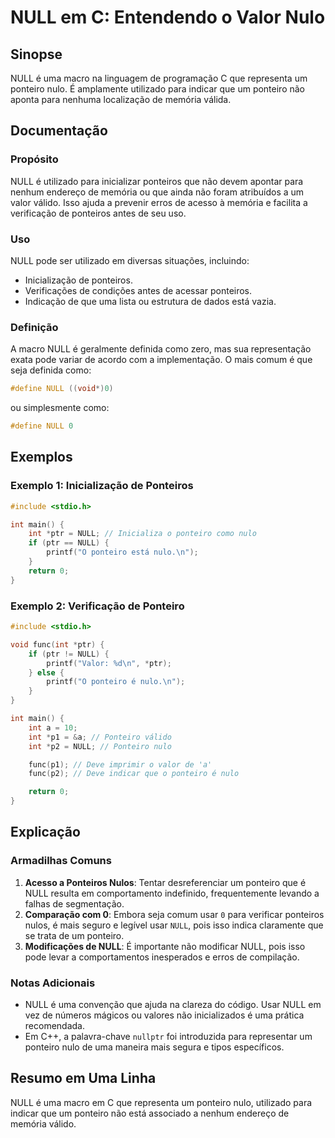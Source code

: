 <!--
Meta Description: # NULL em C: Entendendo o Valor Nulo ## Sinopse NULL é uma macro na linguagem de programação C que representa um ponteiro nulo. É amplamente utilizado...
Meta Keywords: null, ponteiro, que, nulo, uma
-->

# NULL em C: Entendendo o Valor Nulo

## Sinopse
NULL é uma macro na linguagem de programação C que representa um ponteiro nulo. É amplamente utilizado para indicar que um ponteiro não aponta para nenhuma localização de memória válida.

## Documentação
### Propósito
NULL é utilizado para inicializar ponteiros que não devem apontar para nenhum endereço de memória ou que ainda não foram atribuídos a um valor válido. Isso ajuda a prevenir erros de acesso à memória e facilita a verificação de ponteiros antes de seu uso.

### Uso
NULL pode ser utilizado em diversas situações, incluindo:
- Inicialização de ponteiros.
- Verificações de condições antes de acessar ponteiros.
- Indicação de que uma lista ou estrutura de dados está vazia.

### Definição
A macro NULL é geralmente definida como zero, mas sua representação exata pode variar de acordo com a implementação. O mais comum é que seja definida como:
```c
#define NULL ((void*)0)
```
ou simplesmente como:
```c
#define NULL 0
```

## Exemplos
### Exemplo 1: Inicialização de Ponteiros
```c
#include <stdio.h>

int main() {
    int *ptr = NULL; // Inicializa o ponteiro como nulo
    if (ptr == NULL) {
        printf("O ponteiro está nulo.\n");
    }
    return 0;
}
```

### Exemplo 2: Verificação de Ponteiro
```c
#include <stdio.h>

void func(int *ptr) {
    if (ptr != NULL) {
        printf("Valor: %d\n", *ptr);
    } else {
        printf("O ponteiro é nulo.\n");
    }
}

int main() {
    int a = 10;
    int *p1 = &a; // Ponteiro válido
    int *p2 = NULL; // Ponteiro nulo

    func(p1); // Deve imprimir o valor de 'a'
    func(p2); // Deve indicar que o ponteiro é nulo

    return 0;
}
```

## Explicação
### Armadilhas Comuns
1. **Acesso a Ponteiros Nulos**: Tentar desreferenciar um ponteiro que é NULL resulta em comportamento indefinido, frequentemente levando a falhas de segmentação.
2. **Comparação com 0**: Embora seja comum usar `0` para verificar ponteiros nulos, é mais seguro e legível usar `NULL`, pois isso indica claramente que se trata de um ponteiro.
3. **Modificações de NULL**: É importante não modificar NULL, pois isso pode levar a comportamentos inesperados e erros de compilação.

### Notas Adicionais
- NULL é uma convenção que ajuda na clareza do código. Usar NULL em vez de números mágicos ou valores não inicializados é uma prática recomendada.
- Em C++, a palavra-chave `nullptr` foi introduzida para representar um ponteiro nulo de uma maneira mais segura e tipos específicos.

## Resumo em Uma Linha
NULL é uma macro em C que representa um ponteiro nulo, utilizado para indicar que um ponteiro não está associado a nenhum endereço de memória válido.
